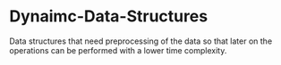 # Dynaimc-Data-Structures
Data structures that need preprocessing of the data so that later on the operations can be performed with a lower time complexity.
